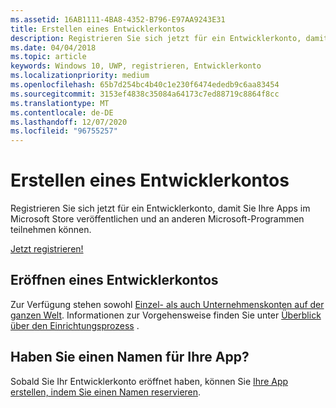 ```yaml
---
ms.assetid: 16AB1111-4BA8-4352-B796-E97AA9243E31
title: Erstellen eines Entwicklerkontos
description: Registrieren Sie sich jetzt für ein Entwicklerkonto, damit Sie Ihre Apps im Microsoft Store veröffentlichen und an anderen Microsoft-Programmen teilnehmen können.
ms.date: 04/04/2018
ms.topic: article
keywords: Windows 10, UWP, registrieren, Entwicklerkonto
ms.localizationpriority: medium
ms.openlocfilehash: 65b7d254bc4b40c1e230f6474ededb9c6aa83454
ms.sourcegitcommit: 3153ef4838c35084a64173c7ed88719c8864f8cc
ms.translationtype: MT
ms.contentlocale: de-DE
ms.lasthandoff: 12/07/2020
ms.locfileid: "96755257"
---
```

# <a name="create-a-developer-account"></a>Erstellen eines Entwicklerkontos

Registrieren Sie sich jetzt für ein Entwicklerkonto, damit Sie Ihre Apps im Microsoft Store veröffentlichen und an anderen Microsoft-Programmen teilnehmen können.

[Jetzt registrieren!](https://developer.microsoft.com/store/register)

## <a name="opening-your-developer-account"></a>Eröffnen eines Entwicklerkontos

Zur Verfügung stehen sowohl [Einzel- als auch Unternehmenskonten auf der ganzen Welt](/windows-apps-src/publish/account-types-locations-and-fees.md). Informationen zur Vorgehensweise finden Sie unter [Überblick über den Einrichtungsprozess](/windows-apps-src/publish/opening-a-developer-account.md) .

## <a name="have-a-name-for-your-app"></a>Haben Sie einen Namen für Ihre App?

Sobald Sie Ihr Entwicklerkonto eröffnet haben, können Sie [Ihre App erstellen, indem Sie einen Namen reservieren](/windows-apps-src/publish/create-your-app-by-reserving-a-name.md).
